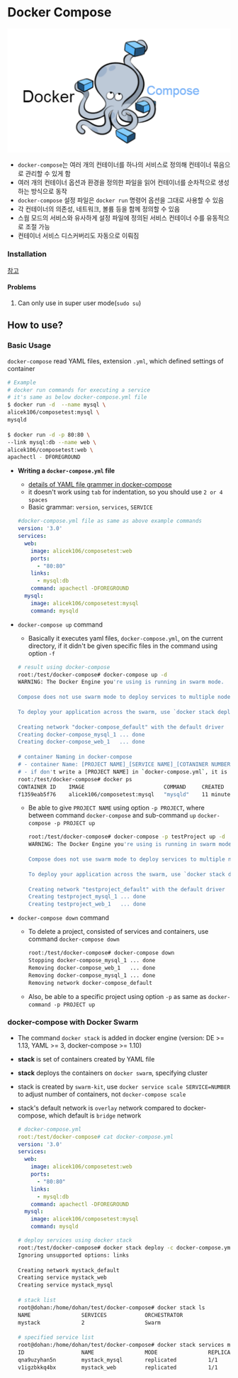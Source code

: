# Docker Compose

<img src="img/docker-compose.png" alt="Docker Compose" style="zoom:50%;" />

- `docker-compose`는 여러 개의 컨테이너를 하나의 서비스로 정의해 컨테이너 묶음으로 관리할 수 있게 함
- 여러 개의 컨테이너 옵션과 환경을 정의한 파일을 읽어 컨테이너를 순차적으로 생성하는 방식으로 동작
- `docker-compose` 설정 파일은 `docker run` 명령어 옵션을 그대로 사용할 수 있음
- 각 컨테이너의 의존성, 네트워크, 볼륨 등을 함께 정의할 수 있음
- 스웜 모드의 서비스와 유사하게 설정 파일에 정의된 서비스 컨테이너 수를 유동적으로 조절 가능
- 컨테이너 서비스 디스커버리도 자동으로 이뤄짐

### Installation

[참고](https://docs.docker.com/compose/install/)

#### Problems

1. Can only use in super user mode(`sudo su`)



## How to use?

### Basic Usage

`docker-compose` read YAML files, extension `.yml`,  which defined settings of container

```bash
# Example
# docker run commands for executing a service
# it's same as below docker-compose.yml file
$ docker run -d  --name mysql \
alicek106/composetest:mysql \
mysqld

$ docker run -d -p 80:80 \
--link mysql:db --name web \
alicek106/composetest:web \
apachectl - DFOREGROUND
```

- **Writing a `docker-compose.yml` file**

  - [details of YAML file grammer in docker-compose](yaml.md)
  - it doesn't work using `tab` for indentation, so you should use `2 or 4 spaces` 
  - Basic grammar: `version`, `services`, `SERVICE`

  ```yaml
  #docker-compose.yml file as same as above example commands
  version: '3.0'
  services:
    web:
      image: alicek106/composetest:web
      ports:
        - "80:80"
      links:
        - mysql:db
      command: apachectl -DFOREGROUND
    mysql:
      image: alicek106/composetest:mysql
      command: mysqld
  ```

- `docker-compose up` command

  - Basically it executes yaml files, `docker-compose.yml`, on the current directory, if it didn't be given specific files in the command using option `-f`

  ```bash
  # result using docker-compose
  root:/test/docker-compose# docker-compose up -d
  WARNING: The Docker Engine you're using is running in swarm mode.
  
  Compose does not use swarm mode to deploy services to multiple nodes in a swarm. All containers will be scheduled on the current node.
  
  To deploy your application across the swarm, use `docker stack deploy`.
  
  Creating network "docker-compose_default" with the default driver
  Creating docker-compose_mysql_1 ... done
  Creating docker-compose_web_1   ... done
  
  # container Naming in docker-compose
  # - container Name: [PROJECT NAME]_[SERVICE NAME]_[COTANINER NUMBER]
  # - if don't write a [PROJECT NAME] in `docker-compose.yml`, it is replaced by current directory name
  root:/test/docker-compose# docker ps
  CONTAINER ID    IMAGE                         COMMAND     CREATED          STATUS         PORTS    NAMES
  f1359eab5f76    alicek106/composetest:mysql   "mysqld"    11 minutes ago   Up 11 minutes           docker-compose_mysql_1
  ```

  - Be able to give `PROJECT NAME` using option `-p PROJECT`, where between command `docker-compose` and sub-command `up`
    `docker-compose -p PROJECT up`

    ```bash
    root:/test/docker-compose# docker-compose -p testProject up -d
    WARNING: The Docker Engine you're using is running in swarm mode.
    
    Compose does not use swarm mode to deploy services to multiple nodes in a swarm. All containers will be scheduled on the current node.
    
    To deploy your application across the swarm, use `docker stack deploy`.
    
    Creating network "testproject_default" with the default driver
    Creating testproject_mysql_1 ... done
    Creating testproject_web_1   ... done
    ```

- `docker-compose down` command

  - To delete a project, consisted of services and containers, use command `docker-compose down`


    ```bash
    root:/test/docker-compose# docker-compose down
    Stopping docker-compose_mysql_1 ... done
    Removing docker-compose_web_1   ... done
    Removing docker-compose_mysql_1 ... done
    Removing network docker-compose_default
    ```

  - Also, be able to a specific project using option `-p` as same as `docker-command -p PROJECT up`

### docker-compose with Docker Swarm

- The command `docker stack` is added in docker engine
  (version: DE >= 1.13, YAML >= 3, docker-compose >= 1.10)

- **stack** is set of containers created by YAML file

- **stack** deploys the containers on `docker swarm`, specifying cluster

- stack is created by `swarm-kit`, use `docker service scale SERVICE=NUMBER` to adjust number of containers, not `docker-compose scale`

- stack's default network is `overlay` network compared to docker-compose, which default is `bridge` network

  ```yaml
  # docker-compose.yml
  root:/test/docker-compose# cat docker-compose.yml
  version: '3.0'
  services:
    web:
      image: alicek106/composetest:web
      ports:
        - "80:80"
      links:
        - mysql:db
      command: apachectl -DFOREGROUND
    mysql:
      image: alicek106/composetest:mysql
      command: mysqld
  ```

  ```bash
  # deploy services using docker stack
  root:/test/docker-compose# docker stack deploy -c docker-compose.yml mystack
  Ignoring unsupported options: links
  
  Creating network mystack_default
  Creating service mystack_web
  Creating service mystack_mysql
  
  # stack list
  root@dohan:/home/dohan/test/docker-compose# docker stack ls
  NAME                SERVICES            ORCHESTRATOR
  mystack             2                   Swarm
  
  # specified service list
  root@dohan:/home/dohan/test/docker-compose# docker stack services mystack
  ID                  NAME                MODE                REPLICAS            IMAGE                         PORTS
  qna9uzyhan5n        mystack_mysql       replicated          1/1                 alicek106/composetest:mysql   
  v1igzbkkq4bx        mystack_web         replicated          1/1                 alicek106/composetest:web     *:80->80/tcp
  ```

  























